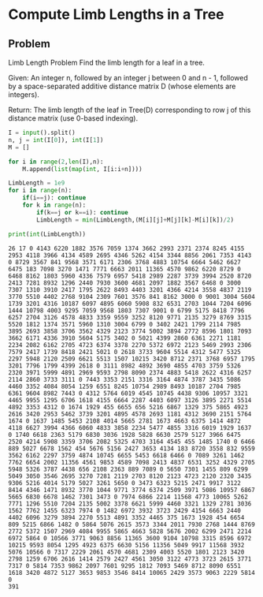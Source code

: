 # Compute Limb Lengths in a Tree
## Problem
Limb Length Problem
Find the limb length for a leaf in a tree.

Given: An integer n, followed by an integer j between 0 and n - 1, followed by a space-separated additive distance matrix D (whose elements are integers).

Return: The limb length of the leaf in Tree(D) corresponding to row j of this distance matrix (use 0-based indexing).


```python
I = input().split()
n, j = int(I[0]), int(I[1])
M = []

for i in range(2,len(I),n):
    M.append(list(map(int, I[i:i+n])))

LimbLength = 1e9
for i in range(n):
    if(i==j): continue
    for k in range(n):
        if(k==j or k==i): continue
        LimbLength = min(LimbLength,(M[i][j]+M[j][k]-M[i][k])/2)

print(int(LimbLength))
```

    26 17 0 4143 6220 1882 3576 7059 1374 3662 2993 2371 2374 8245 4155 2953 4118 3966 4134 4589 2695 4346 5262 4154 3344 8856 2061 7353 4143 0 8729 3567 841 9568 3571 6171 2306 3768 4883 10754 6664 5462 6627 6475 183 7098 3270 1471 7771 6663 2011 11365 4570 9862 6220 8729 0 6468 8162 1803 5960 4336 7579 6957 5418 2989 2287 3739 3994 2520 8720 2413 7281 8932 1296 2440 7930 3600 4681 2097 1882 3567 6468 0 3000 7307 1310 3910 2417 1795 2622 8493 4403 3201 4366 4214 3558 4837 2119 3770 5510 4402 2768 9104 2309 7601 3576 841 8162 3000 0 9001 3004 5604 1739 3201 4316 10187 6097 4895 6060 5908 832 6531 2703 1044 7204 6096 1444 10798 4003 9295 7059 9568 1803 7307 9001 0 6799 5175 8418 7796 6257 2704 3126 4578 4833 3359 9559 3252 8120 9771 2135 3279 8769 3315 5520 1812 1374 3571 5960 1310 3004 6799 0 3402 2421 1799 2114 7985 3895 2693 3858 3706 3562 4329 2123 3774 5002 3894 2772 8596 1801 7093 3662 6171 4336 3910 5604 5175 3402 0 5021 4399 2860 6361 2271 1181 2234 2082 6162 2705 4723 6374 3378 2270 5372 6972 2123 5469 2993 2306 7579 2417 1739 8418 2421 5021 0 2618 3733 9604 5514 4312 5477 5325 2297 5948 2120 2509 6621 5513 1507 10215 3420 8712 2371 3768 6957 1795 3201 7796 1799 4399 2618 0 3111 8982 4892 3690 4855 4703 3759 5326 2320 3971 5999 4891 2969 9593 2798 8090 2374 4883 5418 2622 4316 6257 2114 2860 3733 3111 0 7443 3353 2151 3316 3164 4874 3787 3435 5086 4460 3352 4084 8054 1259 6551 8245 10754 2989 8493 10187 2704 7985 6361 9604 8982 7443 0 4312 5764 6019 4545 10745 4438 9306 10957 3321 4465 9955 1295 6706 1618 4155 6664 2287 4403 6097 3126 3895 2271 5514 4892 3353 4312 0 1674 1929 455 6655 656 5216 6867 1329 375 5865 4923 2616 3420 2953 5462 3739 3201 4895 4578 2693 1181 4312 3690 2151 5764 1674 0 1637 1485 5453 2108 4014 5665 2781 1673 4663 6375 1414 4872 4118 6627 3994 4366 6060 4833 3858 2234 5477 4855 3316 6019 1929 1637 0 1740 6618 2363 5179 6830 3036 1928 5828 6630 2579 5127 3966 6475 2520 4214 5908 3359 3706 2082 5325 4703 3164 4545 455 1485 1740 0 6466 889 5027 6678 1562 454 5676 5156 2427 3653 4134 183 8720 3558 832 9559 3562 6162 2297 3759 4874 10745 6655 5453 6618 6466 0 7089 3261 1462 7762 6654 2002 11356 4561 9853 4589 7098 2413 4837 6531 3252 4329 2705 5948 5326 3787 4438 656 2108 2363 889 7089 0 5650 7301 1455 809 6299 5049 3050 3546 2695 3270 7281 2119 2703 8120 2123 4723 2120 2320 3435 9306 5216 4014 5179 5027 3261 5650 0 3473 6323 5215 2471 9917 3122 8414 4346 1471 8932 3770 1044 9771 3774 6374 2509 3971 5086 10957 6867 5665 6830 6678 1462 7301 3473 0 7974 6866 2214 11568 4773 10065 5262 7771 1296 5510 7204 2135 5002 3378 6621 5999 4460 3321 1329 2781 3036 1562 7762 1455 6323 7974 0 1482 6972 3932 3723 2429 4154 6663 2440 4402 6096 3279 3894 2270 5513 4891 3352 4465 375 1673 1928 454 6654 809 5215 6866 1482 0 5864 5076 2615 3573 3344 2011 7930 2768 1444 8769 2772 5372 1507 2969 4084 9955 5865 4663 5828 5676 2002 6299 2471 2214 6972 5864 0 10566 3771 9063 8856 11365 3600 9104 10798 3315 8596 6972 10215 9593 8054 1295 4923 6375 6630 5156 11356 5049 9917 11568 3932 5076 10566 0 7317 2229 2061 4570 4681 2309 4003 5520 1801 2123 3420 2798 1259 6706 2616 1414 2579 2427 4561 3050 3122 4773 3723 2615 3771 7317 0 5814 7353 9862 2097 7601 9295 1812 7093 5469 8712 8090 6551 1618 3420 4872 5127 3653 9853 3546 8414 10065 2429 3573 9063 2229 5814 0
    391



```python

```
